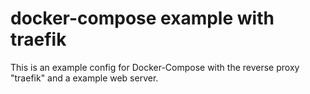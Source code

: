 # docker-compose example with traefik

This is an example config for Docker-Compose with the reverse proxy "traefik" and a example web server.